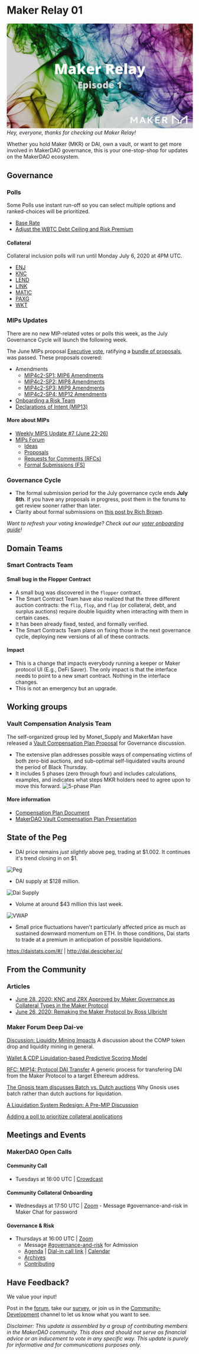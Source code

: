 
# Maker Relay 01

![](./assets/maker-relay-ep-1.png)
_Hey, everyone, thanks for checking out Maker Relay!_

Whether you hold Maker (MKR) or DAI, own a vault, or want to get more involved in MakerDAO governance, this is your one-stop-shop for updates on the MakerDAO ecosystem.

## Governance

### Polls

Some Polls use instant run-off so you can select multiple options and ranked-choices will be prioritized.

- [Base Rate](https://vote.makerdao.com/polling-proposal/qmtsig9y1zmfwb2eg62mbydqdjh12ftsdoyc9qc1kamkwu)
- [Adjust the WBTC Debt Ceiling and Risk Premium](https://vote.makerdao.com/polling-proposal/qmzbjhbvompj77ud2yw3f1zatxgitt72q7cukx3mqtath9)

#### Collateral

Collateral inclusion polls will run until Monday July 6, 2020 at 4PM UTC.

- [ENJ](https://vote.makerdao.com/polling-proposal/qmrt8b8jwrynwiucvbpqmofxpqiskwyryszvdcqaka8xrz)
- [KNC](https://vote.makerdao.com/polling-proposal/qmzp6crkyuwmwrx9whjk8gbw4cfpqkoz8jthaigmczjbak)
- [LEND](https://vote.makerdao.com/polling-proposal/qmfhnsk3vaahvf3dwaujzwczevrne9usfbblogl52ubqrz)
- [LINK](https://vote.makerdao.com/polling-proposal/qmaleb9ryc4xmhkjlm9ailxtxroft6khjejcd7otm6yf13)
- [MATIC](https://vote.makerdao.com/polling-proposal/qmpilr6zwthsc6lpf4jnpkknqwywqlpnuvoa3jakwkfyca)
- [PAXG](https://vote.makerdao.com/polling-proposal/qmu8ty14qpgpy86dtwycpasywxgl4m4kwz7fyatyg3bwwm)
- [WKT](https://vote.makerdao.com/polling-proposal/qmrzr4xwqxaiznubckiquwbyffffgkpdjrngczcwwfcdr7)

### MIPs Updates

There are no new MIP-related votes or polls this week, as the July Governance Cycle will launch the following week.

The June MIPs proposal [Executive vote](https://vote.makerdao.com/executive-proposal/june-2020-mips-official-ratification), ratifying a [bundle of proposals](https://vote.makerdao.com/polling-proposal/qmtxpw9xlsg1ozyymqxujdfdemn1vd7iacbrykqp9miakq), was passed. These proposals covered:

- Amendments
    - [MIP4c2-SP1: MIP6 Amendments](https://forum.makerdao.com/t/mip4c2-sp1-mip6-amendments/2663)
    - [MIP4c2-SP2: MIP8 Amendments](https://forum.makerdao.com/t/mip4c2-sp2-mip8-amendments/2664)
    - [MIP4c2-SP3: MIP9 Amendments](https://forum.makerdao.com/t/mip4c2-sp3-mip9-amendments/2665)
    - [MIP4c2-SP4: MIP12 Amendments](https://forum.makerdao.com/t/mip4c2-sp4-mip12-amendments/2666)
- [Onboarding a Risk Team](https://forum.makerdao.com/t/mip7c3-sp2-domain-team-onboarding-risk-domain-team/2702)
- [Declarations of Intent (MIP13)](https://forum.makerdao.com/t/mip13-declarations-of-intent/2461)

#### More about MIPs

- [Weekly MIPS Update #7 (June 22-26)](https://forum.makerdao.com/t/weekly-mips-update-7/2958)
- [MIPs Forum](https://forum.makerdao.com/c/MIPs/14)
    - [Ideas](https://forum.makerdao.com/c/MIPs/conception/20)
    - [Proposals](https://forum.makerdao.com/c/MIPs/proposal-ideas/21)
    - [Requests for Comments (RFCs)](https://forum.makerdao.com/c/MIPs/rfc/15)
    - [Formal Submissions (FS)](https://forum.makerdao.com/c/MIPs/fs/16)

### Governance Cycle

- The formal submission period for the July governance cycle ends **July 8th**. If you have any proposals in progress, post them in the forums to get review sooner rather than later.
- Clarity about formal submissions on [this post by Rich Brown](https://forum.makerdao.com/t/about-the-formal-submission-category/1981).

*Want to refresh your voting knowledge? Check out our [voter onboarding guide](https://community-development.makerdao.com/onboarding/voter-onboarding)!*

## Domain Teams

### Smart Contracts Team

#### Small bug in the Flopper Contract

- A small bug was discovered in the `flopper` contract.
- The Smart Contract Team have also realized that the three different auction contracts: the `flip`, `flop`, and `flap` (or collateral, debt, and surplus auctions) require double liquidity when interacting with them in certain cases.
- It has been already fixed, tested, and formally verified.
- The Smart Contracts Team plans on fixing those in the next governance cycle, deploying new versions of all of these contracts.

#### Impact

- This is a change that impacts everybody running a keeper or Maker protocol UI (E.g., DeFi Saver). The only impact is that the interface needs to point to a new smart contract. Nothing in the interface changes.
- This is not an emergency but an upgrade.

## Working groups

### Vault Compensation Analysis Team

The self-organized group led by Monet_Supply and MakerMan have released a [Vault Compensation Plan Proposal](https://forum.makerdao.com/t/vault-compensation-plan-proposal/2900) for Governance discussion.
- The extensive plan addresses possible ways of compensating victims of both zero-bid auctions, and sub-optimal self-liquidated vaults around the period of Black Thursday.
- It includes 5 phases (zero through four) and includes calculations, examples, and indicates what steps MKR holders need to agree upon to move this forward.
![5-phase Plan](https://i.imgur.com/f9Dpf6c.jpg)

#### More information

- [Compensation Plan Document](https://docs.google.com/document/d/1dWFgAQF0bFPyadwOR1oqodIUTbMS2eGfP4DJwYgPM-c/)
- [MakerDAO Vault Compensation Plan Presentation](https://docs.google.com/presentation/d/1jFe6QrqOtZp4ylDlXRwDb00wfLmNt8jgGYY3hPoEPFw/)

## State of the Peg
- DAI price remains *just slightly* above peg, trading at $1.002. It continues it's trend closing in on $1.

![Peg](https://i.imgur.com/NBDRQfx.png)

- DAI supply at $128 million.

![Dai Supply](https://i.imgur.com/2Gv1QdT.png)

- Volume at around $43 million this last week.

![VWAP](https://i.imgur.com/31YYCgV.png)

- Small price fluctuations haven't particularly affected price as much as sustained downward momentum on ETH. In those conditions, Dai starts to trade at a premium in anticipation of possible liquidations.
 
https://daistats.com/#/ | http://dai.descipher.io/ 

## From the Community 

### Articles

* [June 28, 2020: KNC and ZRX Approved by Maker Governance as Collateral Types in the Maker Protocol](https://blog.makerdao.com/knc-and-zrx-approved-by-maker-governance-as-collateral-types-in-the-maker-protocol/)
* [June 26, 2020: Remaking the Maker Protocol by Ross Ulbricht](https://medium.com/@RossUlbricht/remaking-the-maker-protocol-4b29f879f11)

### Maker Forum Deep Dai-ve

[Discussion: Liquidity Mining Impacts](https://forum.makerdao.com/t/discussion-liquidity-mining-impacts/2898)
A discussion about the COMP token drop and liquidity mining in general.

[Wallet & CDP Liquidation-based Predictive Scoring Model](https://forum.makerdao.com/t/wallet-cdp-liquidation-based-predictive-scoring-model/2687)

[RFC: MIP14: Protocol DAI Transfer](https://forum.makerdao.com/t/mip14-protocol-dai-transfer/2462/36)
A generic process for transfering DAI from the Maker Protocol to a target Ethereum address.

[The Gnosis team discusses Batch vs. Dutch auctions](https://forum.makerdao.com/t/liquidations-batch-vs-dutch-auctions/2960) 
Why Gnosis uses batch rather than dutch auctions for liquidation.

[A Liquidation System Redesign: A Pre-MIP Discussion](https://forum.makerdao.com/t/a-liquidation-system-redesign-a-pre-mip-discussion/2790/46)

[Adding a poll to prioritize collateral applications](https://forum.makerdao.com/t/adding-a-poll-to-prioritize-collateral-applications/2936)

## Meetings and Events

### MakerDAO Open Calls

#### Community Call

- Tuesdays at 16:00 UTC | [Crowdcast](https://www.crowdcast.io/e/the-makerdao-community/register)

#### Community Collateral Onboarding

- Wednesdays at 17:50 UTC | [Zoom](https://zoom.us/j/697074715) - Message #governance-and-risk in Maker Chat for password

#### Governance & Risk

- Thursdays at 16:00 UTC | [Zoom](https://zoom.us/j/697074715) 
    - Message [#governance-and-risk](https://chat.makerdao.com/channel/governance-and-risk) for Admission
    - [Agenda](https://forum.makerdao.com/t/agenda-discussion-scientific-governance-and-risk-99-thursday-july-2-9am-pst-4-00-pm-utc/2944) | [Dial-in call link](https://zoom.us/u/acRbIMDvK) | [Calendar](https://calendar.google.com/calendar/embed?src=makerdao.com_3efhm2ghipksegl009ktniomdk@group.calendar.google.com&ctz=America/Los_Angeles)
    - [Archives](https://community-development.makerdao.com/governance/governance-and-risk-meetings)
    - [Contributing](https://forum.makerdao.com/c/governance/gnr/8)

## Have Feedback?
We value your input! 

Post in the [forum](https://forum.makerdao.com/), take our [survey](https://forms.gle/Z2QAgywU2Sesm7Vy6), or join us in the [Community-Development](https://chat.makerdao.com/channel/community-development) channel to let us know what you want to see.

*Disclaimer: This update is assembled by a group of contributing members in the MakerDAO community. This does and should not serve as financial advice or an inducement to vote in any specific way. This update is purely for informative and for communications purposes only.*
